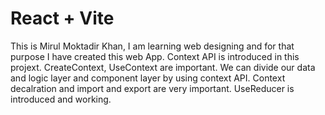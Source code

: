 # React + Vite
This is Mirul Moktadir Khan, I am learning web designing and for that purpose I have created this web App.
Context API is introduced in this projext. CreateContext, UseContext are important.
We can divide our data and logic layer and component layer by using context API.
Context decalration and import and export are very important.
UseReducer is introduced and working.
